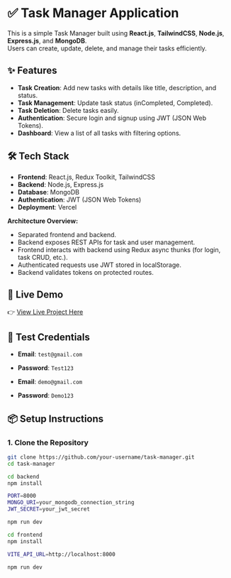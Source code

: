 # ✅ Task Manager Application

This is a simple Task Manager built using **React.js**, **TailwindCSS**, **Node.js**, **Express.js**, and **MongoDB**.  
Users can create, update, delete, and manage their tasks efficiently.

## ✨ Features

- **Task Creation**: Add new tasks with details like title, description, and status.
- **Task Management**: Update task status (inCompleted, Completed).
- **Task Deletion**: Delete tasks easily.
- **Authentication**: Secure login and signup using JWT (JSON Web Tokens).
- **Dashboard**: View a list of all tasks with filtering options.

## 🛠 Tech Stack

- **Frontend**: React.js, Redux Toolkit, TailwindCSS
- **Backend**: Node.js, Express.js
- **Database**: MongoDB
- **Authentication**: JWT (JSON Web Tokens)
- **Deployment**: Vercel 

**Architecture Overview:**
- Separated frontend and backend.
- Backend exposes REST APIs for task and user management.
- Frontend interacts with backend using Redux async thunks (for login, task CRUD, etc.).
- Authenticated requests use JWT stored in localStorage.
- Backend validates tokens on protected routes.

## 🚀 Live Demo

👉 [View Live Project Here](https://its-taskboard.vercel.app)

## 🧪 Test Credentials

- **Email**: `test@gmail.com`
- **Password**: `Test123`

- **Email**: `demo@gmail.com`
- **Password**: `Demo123`

## 📦 Setup Instructions

### 1. Clone the Repository

```bash
git clone https://github.com/your-username/task-manager.git
cd task-manager

cd backend
npm install

PORT=8000
MONGO_URI=your_mongodb_connection_string
JWT_SECRET=your_jwt_secret

npm run dev

cd frontend
npm install

VITE_API_URL=http://localhost:8000

npm run dev
